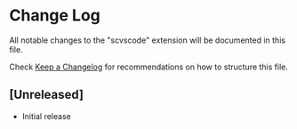 # Change Log

All notable changes to the "scvscode" extension will be documented in this file.

Check [Keep a Changelog](http://keepachangelog.com/) for recommendations on how to structure this file.

## [Unreleased]

- Initial release